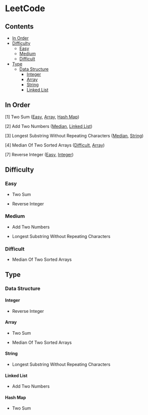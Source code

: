 # LeetCode

## Contents

- [In Order](#in-order)
- [Difficulty](#difficulty)
    - [Easy](#easy)
    - [Medium](#medium)
    - [Difficult](#difficult)
- [Type](#type)
    - [Data Structure](#data-structure)
        - [Integer](#integer)
        - [Array](#array)
        - [String](#string)
        - [Linked List](#linked-list)
 
## In Order
[1] Two Sum ([Easy](#easy), [Array](#array), [Hash Map](#hash-map))

[2] Add Two Numbers ([Median](#medium), [Linked List](#linked-list))

[3] Longest Substring Without Repeating Characters ([Median](#medium), [String](#string))

[4] Median Of Two Sorted Arrays ([Difficult](#difficult), [Array](#array))

[7] Reverse Integer ([Easy](#easy), [Integer](#integer))

## Difficulty
### Easy
- Two Sum

- Reverse Integer

### Medium
- Add Two Numbers

- Longest Substring Without Repeating Characters

### Difficult

- Median Of Two Sorted Arrays

## Type

### Data Structure

#### Integer

- Reverse Integer

#### Array

- Two Sum

- Median Of Two Sorted Arrays

#### String

- Longest Substring Without Repeating Characters

#### Linked List

- Add Two Numbers

#### Hash Map

- Two Sum